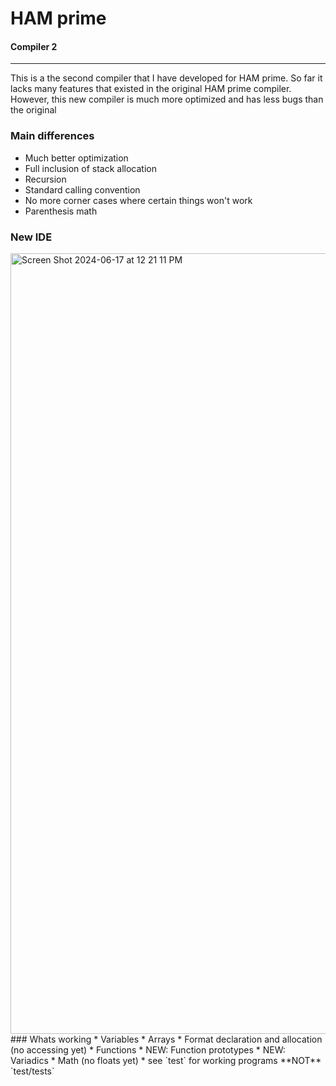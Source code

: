 # HAM prime
#### Compiler 2

---
This is a the second compiler that I have developed for HAM prime. So far it lacks many features that existed in the original HAM prime compiler. However, this new compiler is much more optimized and has less bugs than the original

### Main differences
* Much better optimization
* Full inclusion of stack allocation
* Recursion
* Standard calling convention
* No more corner cases where certain things won't work
* Parenthesis math 

### New IDE
<img width="1249" alt="Screen Shot 2024-06-17 at 12 21 11 PM" src="https://github.com/FISHARMNIC/HAMprimeC2/assets/73864341/4434942e-023f-4092-8913-dfc529c500a7">
### Whats working
* Variables
* Arrays
* Format declaration and allocation (no accessing yet)
* Functions
* NEW: Function prototypes
* NEW: Variadics
* Math (no floats yet)
* see `test` for working programs **NOT** `test/tests`
